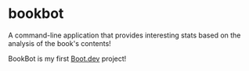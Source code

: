 # bookbot
A command-line application that provides interesting stats based on the analysis of the book's contents!

BookBot is my first [Boot.dev](https://www.boot.dev) project!
